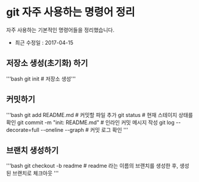 # git 자주 사용하는 명령어 정리
자주 사용하는 기본적인 명령어들을 정리했습니다.
- 최근 수정일 : 2017-04-15

## 저장소 생성(초기화) 하기
'''bash
git init  # 저장소 생성'''

## 커밋하기
'''bash
git add README.md  # 커밋할 파일 추가
git status  # 현재 스테이지 상태를 확인
git commit -m "init: README.md"  # 인라인 커밋 메시지 작성
git log --decorate=full --oneline --graph  # 커밋 로그 확인
'''

## 브랜치 생성하기
'''bash
git checkout -b readme  # readme 라는 이름의 브랜치를 생성한 후, 생성된 브랜치로 체크아웃
'''
